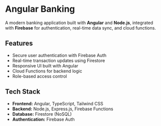 # Angular Banking

A modern banking application built with **Angular** and **Node.js**, integrated with **Firebase** for authentication, real-time data sync, and cloud functions.  

## Features  
- Secure user authentication with Firebase Auth  
- Real-time transaction updates using Firestore  
- Responsive UI built with Angular  
- Cloud Functions for backend logic  
- Role-based access control  

## Tech Stack  
- **Frontend:** Angular, TypeScript, Tailwind CSS  
- **Backend:** Node.js, Express.js, Firebase Functions  
- **Database:** Firestore (NoSQL)  
- **Authentication:** Firebase Auth  
